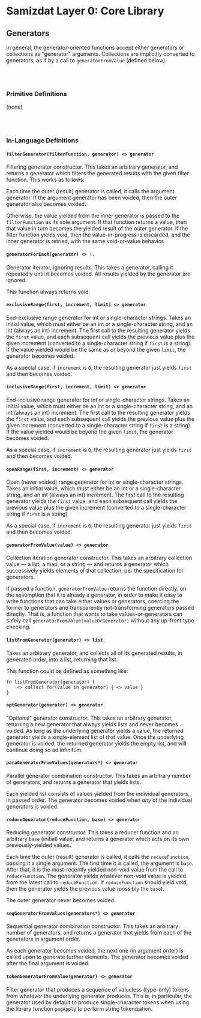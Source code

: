 Samizdat Layer 0: Core Library
==============================

Generators
----------

In general, the generator-oriented functions accept either generators
or collections as "generator" arguments. Collections are implicitly
converted to generators, as if by a call to `generatorFromValue` (defined
below).


<br><br>
### Primitive Definitions

(none)


<br><br>
### In-Language Definitions

#### `filterGenerator(filterFunction, generator) <> generator`

Filtering generator constructor. This takes an arbitrary generator,
and returns a generator which filters the generated results
with the given filter function. This works as follows:

Each time the outer (result) generator is called, it calls the argument
generator. If the argument generator has been voided, then the outer
generator also becomes voided.

Otherwise, the value yielded from the inner generator is passed to the
`filterFunction` as its sole argument. If that function returns a value,
then that value in turn becomes the yielded result of the outer generator.
If the filter function yields void, then the value-in-progress is discarded,
and the inner generator is retried, with the same void-or-value behavior.

#### `generatorForEach(generator) <> !.`

Generator iterator, ignoring results. This takes a generator, calling
it repeatedly until it becomes voided. All results yielded by the
generator are ignored.

This function always returns void.

#### `exclusiveRange(first, increment, limit) <> generator`

End-exclusive range generator for int or single-character strings.
Takes an initial value, which must either be an int or a single-character
string, and an int (always an int) increment. The first call to the
resulting generator yields the `first` value, and each subsequent call
yields the previous value plus the given increment (converted to a
single-character string if `first` is a string). If the value yielded
would be the same as or beyond the given `limit`, the generator becomes
voided.

As a special case, if `increment` is `0`, the resulting generator just
yields `first` and then becomes voided.

#### `inclusiveRange(first, increment, limit) <> generator`

End-inclusive range generator for int or single-character strings.
Takes an initial value, which must either be an int or a single-character
string, and an int (always an int) increment. The first call to the
resulting generator yields the `first` value, and each subsequent call
yields the previous value plus the given increment (converted to a
single-character string if `first` is a string). If the value yielded
would be beyond the given `limit`, the generator becomes voided.

As a special case, if `increment` is `0`, the resulting generator just
yields `first` and then becomes voided.

#### `openRange(first, increment) <> generator`

Open (never voided) range generator for int or single-character strings.
Takes an initial value, which must either be an int or a single-character
string, and an int (always an int) increment. The first call to the
resulting generator yields the `first` value, and each subsequent call
yields the previous value plus the given increment (converted to a
single-character string if `first` is a string).

As a special case, if `increment` is `0`, the resulting generator just
yields `first` and then becomes voided.

#### `generatorFromValue(value) <> generator`

Collection iteration generator constructor. This takes an arbitrary
collection value &mdash; a list, a map, or a string &mdash; and returns a
generator which successively yields elements of that collection, per the
specification for generators.

If passed a function, `generatorFromValue` returns the function directly,
on the assumption that it is already a generator, in order to make it easy
to write functions that can take either values or generators, coercing the
former to generators and transparently not-transforming generators passed
directly. That is, a function that wants to take values-or-generators can
safely call `generatorFromValue(valueOrGenerator)` without any up-front
type checking.

#### `listFromGenerator(generator) <> list`

Takes an arbitrary generator, and collects all of its generated results,
in generated order, into a list, returning that list.

This function could be defined as something like:

```
fn listFromGenerator(generator) {
    <> collect for(value in generator) { <> value }
}
```

#### `optGenerator(generator) <> generator`

"Optional" generator constructor. This takes an arbitrary generator,
returning a new generator that always yields lists and never
becomes voided. As long as the underlying generator yields a value, the
returned generator yields a single-element list of that value. Once the
underlying generator is voided, the returned generator yields the empty
list, and will continue doing so ad infinitum.

#### `paraGeneratorFromValues(generators*) <> generator`

Parallel generator combination constructor. This takes an arbitrary number of
generators, and returns a generator that yields lists.

Each yielded list consists of values yielded from the individual generators,
in passed order. The generator becomes voided when *any* of the individual
generators is voided.

#### `reduceGenerator(reduceFunction, base) <> generator`

Reducing generator constructor. This takes a reducer function and
an arbitrary `base` (initial) value, and returns a generator which
acts on its own previously-yielded values.

Each time the outer (result) generator is called, it calls the
`reduceFunction`, passing it a single argument. The first time it is
called, the argument is `base`. After that, it is the most-recently
yielded non-void value from the call to `reduceFunction`. The generator
yields whatever non-void value is yielded from the latest call to
`reduceFunction`. If `reduceFunction` should yield void, then the
generator yields the previous value (possibly the `base`).

The outer generator never becomes voided.

#### `seqGeneratorFromValues(generators*) <> generator`

Sequential generator combination constructor. This takes an arbitrary number
of generators, and returns a generator that yields from each of
the generators in argument order.

As each generator becomes voided, the next one (in argument order) is called
upon to generate further elements. The generator becomes voided after the
final argument is voided.

#### `tokenGeneratorFromValue(generator) <> generator`

Filter generator that produces a sequence of valueless (type-only)
tokens from whatever the underlying generator produces. This is,
in particular, the generator used by default to produce single-character
tokens when using the library function `pegApply` to perform
string tokenization.
